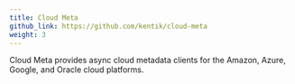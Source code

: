 ```yaml
---
title: Cloud Meta
github_link: https://github.com/kentik/cloud-meta
weight: 3
---
```

Cloud Meta provides async cloud metadata clients for the Amazon, Azure, Google, and Oracle cloud platforms.